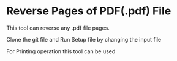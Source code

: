 # Reverse Pages of PDF(.pdf) File
This tool can reverse any .pdf file pages.

Clone the git file and Run Setup file by changing the input file


For Printing operation this tool can be used
